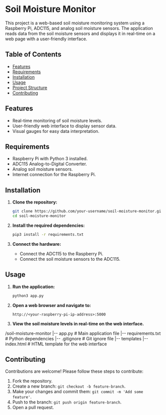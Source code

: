 # Soil Moisture Monitor

This project is a web-based soil moisture monitoring system using a Raspberry Pi, ADC115, and analog soil moisture sensors. The application reads data from the soil moisture sensors and displays it in real-time on a web page with a user-friendly interface.

## Table of Contents

- [Features](#features)
- [Requirements](#requirements)
- [Installation](#installation)
- [Usage](#usage)
- [Project Structure](#project-structure)
- [Contributing](#contributing)


## Features

- Real-time monitoring of soil moisture levels.
- User-friendly web interface to display sensor data.
- Visual gauges for easy data interpretation.

## Requirements

- Raspberry Pi with Python 3 installed.
- ADC115 Analog-to-Digital Converter.
- Analog soil moisture sensors.
- Internet connection for the Raspberry Pi.

## Installation

1. **Clone the repository:**

    ```sh
    git clone https://github.com/your-username/soil-moisture-monitor.git
    cd soil-moisture-monitor
    ```

2. **Install the required dependencies:**

    ```sh
    pip3 install -r requirements.txt
    ```

3. **Connect the hardware:**

    - Connect the ADC115 to the Raspberry Pi.
    - Connect the soil moisture sensors to the ADC115.

## Usage

1. **Run the application:**

    ```sh
    python3 app.py
    ```

2. **Open a web browser and navigate to:**

    ```
    http://<your-raspberry-pi-ip-address>:5000
    ```

3. **View the soil moisture levels in real-time on the web interface.**

/soil-moisture-monitor
|-- app.py # Main application file
|-- requirements.txt # Python dependencies
|-- .gitignore # Git ignore file
|-- templates
|-- index.html # HTML template for the web interface

## Contributing

Contributions are welcome! Please follow these steps to contribute:

1. Fork the repository.
2. Create a new branch: `git checkout -b feature-branch`.
3. Make your changes and commit them: `git commit -m 'Add some feature'`.
4. Push to the branch: `git push origin feature-branch`.
5. Open a pull request.

